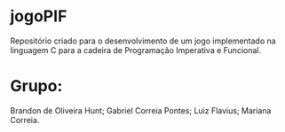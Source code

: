 # jogoPIF
Repositório criado para o desenvolvimento de um jogo implementado na linguagem C para a cadeira de Programação Imperativa e Funcional.

# Grupo:
Brandon de Oliveira Hunt;
Gabriel Correia Pontes;
Luiz Flavius;
Mariana Correia.
